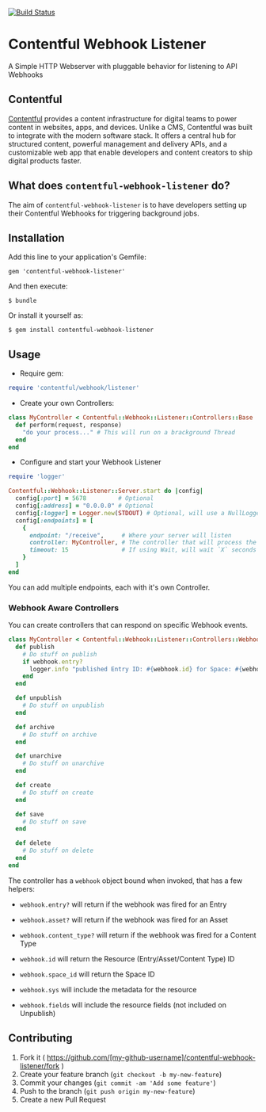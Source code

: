 [![Build Status](https://travis-ci.org/contentful/contentful-webhook-listener.rb.svg)](https://travis-ci.org/contentful/contentful-webhook-listener.rb)

# Contentful Webhook Listener

A Simple HTTP Webserver with pluggable behavior for listening to API Webhooks

## Contentful
[Contentful](https://www.contentful.com) provides a content infrastructure for digital teams to power content in websites, apps, and devices. Unlike a CMS, Contentful was built to integrate with the modern software stack. It offers a central hub for structured content, powerful management and delivery APIs, and a customizable web app that enable developers and content creators to ship digital products faster.

## What does `contentful-webhook-listener` do?
The aim of `contentful-webhook-listener` is to have developers setting up their Contentful
Webhooks for triggering background jobs.

## Installation

Add this line to your application's Gemfile:

    gem 'contentful-webhook-listener'

And then execute:

    $ bundle

Or install it yourself as:

    $ gem install contentful-webhook-listener

## Usage

* Require gem:

```ruby
require 'contentful/webhook/listener'
```

* Create your own Controllers:

```ruby
class MyController < Contentful::Webhook::Listener::Controllers::Base
  def perform(request, response)
    "do your process..." # This will run on a brackground Thread
  end
end
```

* Configure and start your Webhook Listener

```ruby
require 'logger'

Contentful::Webhook::Listener::Server.start do |config|
  config[:port] = 5678         # Optional
  config[:address] = "0.0.0.0" # Optional
  config[:logger] = Logger.new(STDOUT) # Optional, will use a NullLogger by default
  config[:endpoints] = [
    {
      endpoint: "/receive",     # Where your server will listen
      controller: MyController, # The controller that will process the endpoint
      timeout: 15               # If using Wait, will wait `X` seconds before executing
    }
  ]
end
```

You can add multiple endpoints, each with it's own Controller.

### Webhook Aware Controllers

You can create controllers that can respond on specific Webhook events.

```ruby
class MyController < Contentful::Webhook::Listener::Controllers::WebhookAware
  def publish
    # Do stuff on publish
    if webhook.entry?
      logger.info "published Entry ID: #{webhook.id} for Space: #{webhook.space_id}"
    end
  end

  def unpublish
    # Do stuff on unpublish
  end

  def archive
    # Do stuff on archive
  end

  def unarchive
    # Do stuff on unarchive
  end

  def create
    # Do stuff on create
  end

  def save
    # Do stuff on save
  end

  def delete
    # Do stuff on delete
  end
end
```

The controller has a `webhook` object bound when invoked, that has a few helpers:

* `webhook.entry?` will return if the webhook was fired for an Entry
* `webhook.asset?` will return if the webhook was fired for an Asset
* `webhook.content_type?` will return if the webhook was fired for a Content Type

* `webhook.id` will return the Resource (Entry/Asset/Content Type) ID
* `webhook.space_id` will return the Space ID

* `webhook.sys` will include the metadata for the resource
* `webhook.fields` will include the resource fields (not included on Unpublish)

## Contributing

1. Fork it ( https://github.com/[my-github-username]/contentful-webhook-listener/fork )
2. Create your feature branch (`git checkout -b my-new-feature`)
3. Commit your changes (`git commit -am 'Add some feature'`)
4. Push to the branch (`git push origin my-new-feature`)
5. Create a new Pull Request
